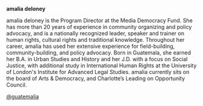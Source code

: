 **amalia deloney**

amalia deloney is the Program Director at the Media Democracy Fund. She has more than 20 years of experience in community organizing and policy advocacy, and is a nationally recognized leader, speaker and trainer on human rights, cultural rights and traditional knowledge. Throughout her career, amalia has used her extensive experience for field-building, community-building, and policy advocacy. Born in Guatemala, she earned her B.A. in Urban Studies and History and her J.D. with a focus on Social Justice, with additional study in International Human Rights at the University of London's Institute for Advanced Legal Studies. amalia currently sits on the board of Arts & Democracy, and Charlotte’s Leading on Opportunity Council.

[@guatemalia](https://twitter.com/guatemalia)
